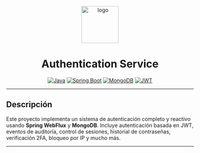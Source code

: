 <div align="center">

<img src="https://img.icons8.com/clouds/200/lock.png" alt="logo" width="100" />

# Authentication Service

[![Java](https://img.shields.io/badge/Java-17-blue?style=for-the-badge&logo=java)](https://www.oracle.com/java/)
[![Spring Boot](https://img.shields.io/badge/Spring_Boot-3.5-green?style=for-the-badge&logo=spring-boot)](https://spring.io/projects/spring-boot)
[![MongoDB](https://img.shields.io/badge/MongoDB-Reactive-green?style=for-the-badge&logo=mongodb)](https://www.mongodb.com/)
[![JWT](https://img.shields.io/badge/JWT-Security-orange?style=for-the-badge&logo=jsonwebtokens)](https://jwt.io/)

</div>

---

## Descripción

Este proyecto implementa un sistema de autenticación completo y reactivo usando **Spring WebFlux** y **MongoDB**. Incluye autenticación basada en JWT, eventos de auditoría, control de sesiones, historial de contraseñas, verificación 2FA, bloqueo por IP y mucho más.

---
